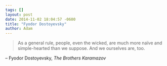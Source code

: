 ```yaml
---
tags: []
layout: post
date: 2014-11-02 18:04:57 -0600
title: "Fyodor Dostoyevsky"
author: Adam
---
```


> As a general rule, people, even the wicked, are much more naïve and simple-hearted than we suppose. And we ourselves are, too.

– Fyodor Dostoyevsky, _The Brothers Karamazov_
